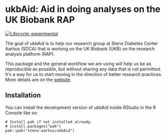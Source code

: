 # ukbAid: Aid in doing analyses on the UK Biobank RAP

<!-- badges: start -->

[![Lifecycle:
experimental](https://img.shields.io/badge/lifecycle-experimental-orange.svg)](https://lifecycle.r-lib.org/articles/stages.html#experimental)

<!-- badges: end -->

The goal of ukbAid is to help our research group at Steno Diabetes
Center Aarhus (SDCA) that is working on the UK Biobank (UKB) on the
research analysis platform (RAP).

This package and the general workflow we are using will help us be as
reproducible as possible, but without sharing any data that is not
permitted. It's a way for us to start moving in the direction of better
research practices. More details are on the
[website](https://steno-aarhus.github.io/ukbAid).

## Installation

You can install the development version of ukbAid inside RStudio in the
R Console like so:

```{r}
# Install pak if not installed already.
# install.packages("pak")
pak::pak("steno-aarhus/ukbAid")
```
